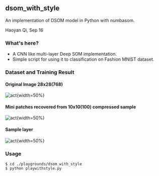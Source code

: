 ## dsom_with_style
An implementation of DSOM model in Python with numbasom.

Haoyan Qi, Sep 16


### What's here?
* A CNN like multi-layer Deep SOM implementation.
* Simple script for using it to classification on Fashion MNIST dataset.


### Dataset and Training Result

#### Original Image 28x28(768)
![act](https://bitbucket.org/ChristopherIrving/deep-som-dome/raw/6f067a233d7723dc90ef0dc70a9aab8191ef4491/playgrounds/dsom_with_style/img_0.png){width=50%}


#### Mini patches recovered from 10x10(100) compressed sample
![act](https://bitbucket.org/ChristopherIrving/deep-som-dome/raw/6f067a233d7723dc90ef0dc70a9aab8191ef4491/playgrounds/dsom_with_style/activation_0.png){width=50%}


#### Sample layer
![act](https://bitbucket.org/ChristopherIrving/deep-som-dome/raw/6f067a233d7723dc90ef0dc70a9aab8191ef4491/playgrounds/dsom_with_style/sample_0.png){width=50%}



### Usage


```
$ cd ./playgrounds/dsom_with_style
$ python playwithstyle.py
```